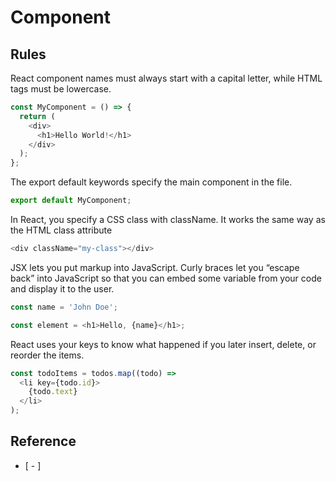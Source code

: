 # Component

## Rules

React component names must always start with a capital letter, while HTML tags must be lowercase.

```ts
const MyComponent = () => {
  return (
    <div>
      <h1>Hello World!</h1>
    </div>
  );
};
```

The export default keywords specify the main component in the file.

```ts
export default MyComponent;
```

In React, you specify a CSS class with className. It works the same way as the HTML class attribute

```ts
<div className="my-class"></div>
```
JSX lets you put markup into JavaScript. Curly braces let you “escape back” into JavaScript so that you can embed some variable from your code and display it to the user.

```ts
const name = 'John Doe';

const element = <h1>Hello, {name}</h1>;
```

React uses your keys to know what happened if you later insert, delete, or reorder the items.

```ts
const todoItems = todos.map((todo) =>
  <li key={todo.id}>
    {todo.text}
  </li>
);
```

## Reference

* [ - ]
